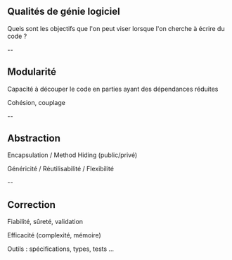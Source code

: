## Qualités de génie logiciel

Quels sont les objectifs que l'on peut viser lorsque l'on cherche à
écrire du code ?

--

## Modularité

Capacité à découper le code en parties ayant des dépendances réduites

Cohésion, couplage

--

## Abstraction

Encapsulation / Method Hiding (public/privé)

Généricité / Réutilisabilité / Flexibilité


--

## Correction

Fiabilité, sûreté, validation

Efficacité (complexité, mémoire)

Outils : spécifications, types, tests &hellip;
